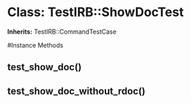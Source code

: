 # Class: TestIRB::ShowDocTest
**Inherits:** TestIRB::CommandTestCase
    




#Instance Methods
## test_show_doc() [](#method-i-test_show_doc)

## test_show_doc_without_rdoc() [](#method-i-test_show_doc_without_rdoc)

